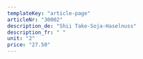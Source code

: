```yaml
---
templateKey: "article-page"
articleNr: "30002"
description_de: "Shii Take-Soja-Haselnuss"
description_fr: " "
unit: "2"
price: "27.50"
---
```

